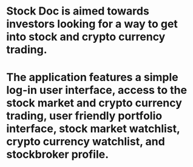 # Stock Doc is aimed towards investors looking for a way to get into stock and crypto currency trading. 
# The application features a simple log-in user interface, access to the stock market and crypto currency trading, user friendly portfolio interface, stock market watchlist, crypto currency watchlist, and stockbroker profile. 
